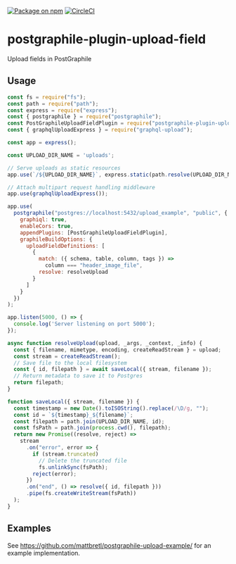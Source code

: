 [![Package on npm](https://img.shields.io/npm/v/postgraphile-plugin-upload-field.svg)](https://www.npmjs.com/package/postgraphile-plugin-upload-field) [![CircleCI](https://circleci.com/gh/mattbretl/postgraphile-plugin-upload-field.svg?style=svg)](https://circleci.com/gh/mattbretl/postgraphile-plugin-upload-field)

# postgraphile-plugin-upload-field
Upload fields in PostGraphile

## Usage

```js
const fs = require("fs");
const path = require("path");
const express = require("express");
const { postgraphile } = require("postgraphile");
const PostGraphileUploadFieldPlugin = require("postgraphile-plugin-upload-field");
const { graphqlUploadExpress } = require("graphql-upload");

const app = express();

const UPLOAD_DIR_NAME = 'uploads';

// Serve uploads as static resources
app.use(`/${UPLOAD_DIR_NAME}`, express.static(path.resolve(UPLOAD_DIR_NAME)));

// Attach multipart request handling middleware
app.use(graphqlUploadExpress());

app.use(
  postgraphile("postgres://localhost:5432/upload_example", "public", {
    graphiql: true,
    enableCors: true,
    appendPlugins: [PostGraphileUploadFieldPlugin],
    graphileBuildOptions: {
      uploadFieldDefinitions: [
        {
          match: ({ schema, table, column, tags }) =>
            column === "header_image_file",
          resolve: resolveUpload
        }
      ]
    }
  })
);

app.listen(5000, () => {
  console.log('Server listening on port 5000');
});

async function resolveUpload(upload, _args, _context, _info) {
  const { filename, mimetype, encoding, createReadStream } = upload;
  const stream = createReadStream();
  // Save file to the local filesystem
  const { id, filepath } = await saveLocal({ stream, filename });
  // Return metadata to save it to Postgres
  return filepath;
}

function saveLocal({ stream, filename }) {
  const timestamp = new Date().toISOString().replace(/\D/g, "");
  const id = `${timestamp}_${filename}`;
  const filepath = path.join(UPLOAD_DIR_NAME, id);
  const fsPath = path.join(process.cwd(), filepath);
  return new Promise((resolve, reject) =>
    stream
      .on("error", error => {
        if (stream.truncated)
          // Delete the truncated file
          fs.unlinkSync(fsPath);
        reject(error);
      })
      .on("end", () => resolve({ id, filepath }))
      .pipe(fs.createWriteStream(fsPath))
  );
}
```

## Examples

See https://github.com/mattbretl/postgraphile-upload-example/ for an example implementation.
